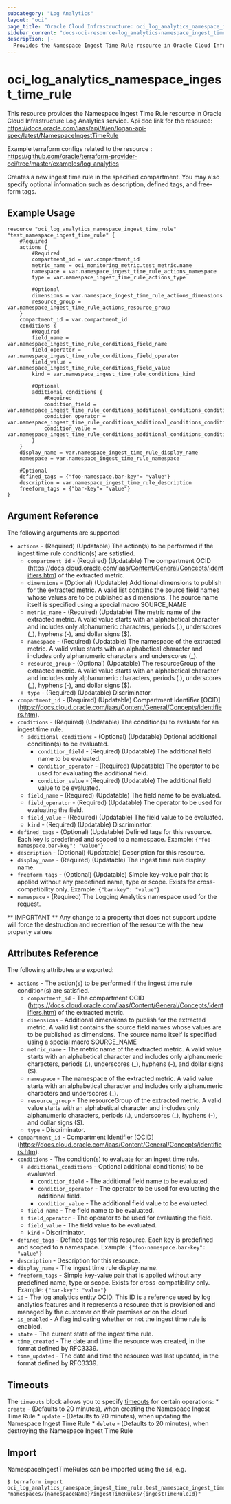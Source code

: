 ```yaml
---
subcategory: "Log Analytics"
layout: "oci"
page_title: "Oracle Cloud Infrastructure: oci_log_analytics_namespace_ingest_time_rule"
sidebar_current: "docs-oci-resource-log_analytics-namespace_ingest_time_rule"
description: |-
  Provides the Namespace Ingest Time Rule resource in Oracle Cloud Infrastructure Log Analytics service
---
```


# oci_log_analytics_namespace_ingest_time_rule
This resource provides the Namespace Ingest Time Rule resource in Oracle Cloud Infrastructure Log Analytics service.
Api doc link for the resource: https://docs.oracle.com/iaas/api/#/en/logan-api-spec/latest/NamespaceIngestTimeRule

Example terraform configs related to the resource : https://github.com/oracle/terraform-provider-oci/tree/master/examples/log_analytics

Creates a new ingest time rule in the specified compartment. You may also specify optional information such as description, defined tags, and free-form tags.


## Example Usage

```hcl
resource "oci_log_analytics_namespace_ingest_time_rule" "test_namespace_ingest_time_rule" {
	#Required
	actions {
		#Required
		compartment_id = var.compartment_id
		metric_name = oci_monitoring_metric.test_metric.name
		namespace = var.namespace_ingest_time_rule_actions_namespace
		type = var.namespace_ingest_time_rule_actions_type

		#Optional
		dimensions = var.namespace_ingest_time_rule_actions_dimensions
		resource_group = var.namespace_ingest_time_rule_actions_resource_group
	}
	compartment_id = var.compartment_id
	conditions {
		#Required
		field_name = var.namespace_ingest_time_rule_conditions_field_name
		field_operator = var.namespace_ingest_time_rule_conditions_field_operator
		field_value = var.namespace_ingest_time_rule_conditions_field_value
		kind = var.namespace_ingest_time_rule_conditions_kind

		#Optional
		additional_conditions {
			#Required
			condition_field = var.namespace_ingest_time_rule_conditions_additional_conditions_condition_field
			condition_operator = var.namespace_ingest_time_rule_conditions_additional_conditions_condition_operator
			condition_value = var.namespace_ingest_time_rule_conditions_additional_conditions_condition_value
		}
	}
	display_name = var.namespace_ingest_time_rule_display_name
	namespace = var.namespace_ingest_time_rule_namespace

	#Optional
	defined_tags = {"foo-namespace.bar-key"= "value"}
	description = var.namespace_ingest_time_rule_description
	freeform_tags = {"bar-key"= "value"}
}
```

## Argument Reference

The following arguments are supported:

* `actions` - (Required) (Updatable) The action(s) to be performed if the ingest time rule condition(s) are satisfied. 
	* `compartment_id` - (Required) (Updatable) The compartment OCID (https://docs.cloud.oracle.com/iaas/Content/General/Concepts/identifiers.htm) of the extracted metric. 
	* `dimensions` - (Optional) (Updatable) Additional dimensions to publish for the extracted metric. A valid list contains the source field names whose values are to be published as dimensions. The source name itself is specified using a special macro SOURCE_NAME 
	* `metric_name` - (Required) (Updatable) The metric name of the extracted metric. A valid value starts with an alphabetical character and includes only alphanumeric characters, periods (.), underscores (_), hyphens (-), and dollar signs ($). 
	* `namespace` - (Required) (Updatable) The namespace of the extracted metric. A valid value starts with an alphabetical character and includes only alphanumeric characters and underscores (_). 
	* `resource_group` - (Optional) (Updatable) The resourceGroup of the extracted metric. A valid value starts with an alphabetical character and includes only alphanumeric characters, periods (.), underscores (_), hyphens (-), and dollar signs ($). 
	* `type` - (Required) (Updatable) Discriminator.
* `compartment_id` - (Required) (Updatable) Compartment Identifier [OCID] (https://docs.cloud.oracle.com/iaas/Content/General/Concepts/identifiers.htm).
* `conditions` - (Required) (Updatable) The condition(s) to evaluate for an ingest time rule.
	* `additional_conditions` - (Optional) (Updatable) Optional additional condition(s) to be evaluated.
		* `condition_field` - (Required) (Updatable) The additional field name to be evaluated.
		* `condition_operator` - (Required) (Updatable) The operator to be used for evaluating the additional field.
		* `condition_value` - (Required) (Updatable) The additional field value to be evaluated.
	* `field_name` - (Required) (Updatable) The field name to be evaluated.
	* `field_operator` - (Required) (Updatable) The operator to be used for evaluating the field.
	* `field_value` - (Required) (Updatable) The field value to be evaluated.
	* `kind` - (Required) (Updatable) Discriminator.
* `defined_tags` - (Optional) (Updatable) Defined tags for this resource. Each key is predefined and scoped to a namespace. Example: `{"foo-namespace.bar-key": "value"}` 
* `description` - (Optional) (Updatable) Description for this resource. 
* `display_name` - (Required) (Updatable) The ingest time rule display name.
* `freeform_tags` - (Optional) (Updatable) Simple key-value pair that is applied without any predefined name, type or scope. Exists for cross-compatibility only. Example: `{"bar-key": "value"}` 
* `namespace` - (Required) The Logging Analytics namespace used for the request. 


** IMPORTANT **
Any change to a property that does not support update will force the destruction and recreation of the resource with the new property values

## Attributes Reference

The following attributes are exported:

* `actions` - The action(s) to be performed if the ingest time rule condition(s) are satisfied. 
	* `compartment_id` - The compartment OCID (https://docs.cloud.oracle.com/iaas/Content/General/Concepts/identifiers.htm) of the extracted metric. 
	* `dimensions` - Additional dimensions to publish for the extracted metric. A valid list contains the source field names whose values are to be published as dimensions. The source name itself is specified using a special macro SOURCE_NAME 
	* `metric_name` - The metric name of the extracted metric. A valid value starts with an alphabetical character and includes only alphanumeric characters, periods (.), underscores (_), hyphens (-), and dollar signs ($). 
	* `namespace` - The namespace of the extracted metric. A valid value starts with an alphabetical character and includes only alphanumeric characters and underscores (_). 
	* `resource_group` - The resourceGroup of the extracted metric. A valid value starts with an alphabetical character and includes only alphanumeric characters, periods (.), underscores (_), hyphens (-), and dollar signs ($). 
	* `type` - Discriminator.
* `compartment_id` - Compartment Identifier [OCID] (https://docs.cloud.oracle.com/iaas/Content/General/Concepts/identifiers.htm).
* `conditions` - The condition(s) to evaluate for an ingest time rule.
	* `additional_conditions` - Optional additional condition(s) to be evaluated.
		* `condition_field` - The additional field name to be evaluated.
		* `condition_operator` - The operator to be used for evaluating the additional field.
		* `condition_value` - The additional field value to be evaluated.
	* `field_name` - The field name to be evaluated.
	* `field_operator` - The operator to be used for evaluating the field.
	* `field_value` - The field value to be evaluated.
	* `kind` - Discriminator.
* `defined_tags` - Defined tags for this resource. Each key is predefined and scoped to a namespace. Example: `{"foo-namespace.bar-key": "value"}` 
* `description` - Description for this resource. 
* `display_name` - The ingest time rule display name.
* `freeform_tags` - Simple key-value pair that is applied without any predefined name, type or scope. Exists for cross-compatibility only. Example: `{"bar-key": "value"}` 
* `id` - The log analytics entity OCID. This ID is a reference used by log analytics features and it represents a resource that is provisioned and managed by the customer on their premises or on the cloud. 
* `is_enabled` - A flag indicating whether or not the ingest time rule is enabled.
* `state` - The current state of the ingest time rule. 
* `time_created` - The date and time the resource was created, in the format defined by RFC3339. 
* `time_updated` - The date and time the resource was last updated, in the format defined by RFC3339. 

## Timeouts

The `timeouts` block allows you to specify [timeouts](https://registry.terraform.io/providers/oracle/oci/latest/docs/guides/changing_timeouts) for certain operations:
	* `create` - (Defaults to 20 minutes), when creating the Namespace Ingest Time Rule
	* `update` - (Defaults to 20 minutes), when updating the Namespace Ingest Time Rule
	* `delete` - (Defaults to 20 minutes), when destroying the Namespace Ingest Time Rule


## Import

NamespaceIngestTimeRules can be imported using the `id`, e.g.

```
$ terraform import oci_log_analytics_namespace_ingest_time_rule.test_namespace_ingest_time_rule "namespaces/{namespaceName}/ingestTimeRules/{ingestTimeRuleId}" 
```

